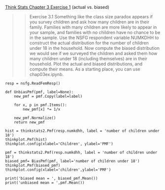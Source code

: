 [Think Stats Chapter 3 Exercise 1](http://greenteapress.com/thinkstats2/html/thinkstats2004.html#toc31) (actual vs. biased)

>> Exercise 3.1 Something like the class size paradox appears if you survey
children and ask how many children are in their family. Families with many
children are more likely to appear in your sample, and families with no children have no chance to be in the sample.
Use the NSFG respondent variable NUMKDHH to construct the actual distribution for the number of children under 18 in the household.
Now compute the biased distribution we would see if we surveyed the children
and asked them how many children under 18 (including themselves) are in
their household.
Plot the actual and biased distributions, and compute their means. As a
starting place, you can use chap03ex.ipynb.

```
resp = nsfg.ReadFemResp()

def UnbiasPmf(pmf, label=None):
    new_pmf = pmf.Copy(label=label)

    for x, p in pmf.Items():
        new_pmf[x] *= 1/x
        
    new_pmf.Normalize()
    return new_pmf

hist = thinkstats2.Pmf(resp.numkdhh, label = 'number of children under 18')
thinkplot.Pmf(hist)
thinkplot.config(xlabel='Children', ylabel='PMF')

pmf = thinkstats2.Pmf(resp.numkdhh, label = 'number of children under 18')
biased_pmf= BiasPmf(pmf, label='number of children under 18')
thinkplot.Pmf(biased_pmf)
thinkplot.config(xlabel='children',ylabel='PMF')

print('biased mean = ', biased_pmf.Mean())
print('unbiased mean = ',pmf.Mean())

```
